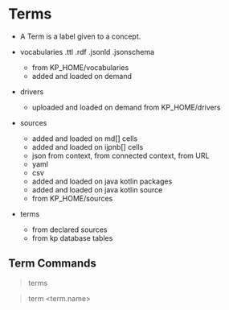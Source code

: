 # Terms

* A Term is a label given to a concept. 

* vocabularies .ttl .rdf .jsonld .jsonschema
  * from KP_HOME/vocabularies
  * added and loaded on demand
* drivers
  * uploaded and loaded on demand from KP_HOME/drivers 
* sources
  * added and loaded on md[] cells
  * added and loaded on ijpnb[] cells
  * json from context, from connected context, from URL
  * yaml
  * csv
  * added and loaded on java kotlin packages
  * added and loaded on java kotlin source
  * from KP_HOME/sources
* terms
  * from declared sources
  * from kp database tables

## Term Commands

  > terms

  > term <term.name>